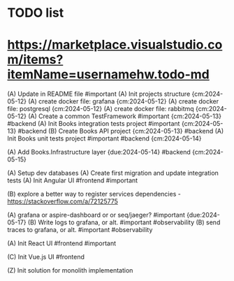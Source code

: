 # TODO list
# https://marketplace.visualstudio.com/items?itemName=usernamehw.todo-md

(A) Update in README file #important
(A) Init projects structure {cm:2024-05-12}
(A) create docker file: grafana {cm:2024-05-12}
(A) create docker file: postgresql {cm:2024-05-12}
(A) create docker file: rabbitmq {cm:2024-05-12}
(A) Create a common TestFramework #important {cm:2024-05-13} #backend
(A) Init Books integration tests project #important {cm:2024-05-13} #backend
(B) Create Books API project {cm:2024-05-13} #backend
(A) Init Books unit tests project #important #backend {cm:2024-05-14}

(A) Add Books.Infrastructure layer {due:2024-05-14} #backend {cm:2024-05-15}

(A) Setup dev databases
(A) Create first migration and update integration tests
(A) Init Angular UI #frontend #important

(B) explore a better way to register services dependencies - https://stackoverflow.com/a/72125775


(A) grafana or aspire-dashboard or or seq/jaeger? #important {due:2024-05-17}
(B) Write logs to grafana, or alt. #important #observability
(B) send traces to grafana, or alt. #important #observability

(A) Init React UI #frontend #important

(C) Init Vue.js UI #frontend


(Z) Init solution for monolith implementation